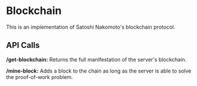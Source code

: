 # Blockchain

This is an implementation of Satoshi Nakomoto's blockchain protocol.

## API Calls

**/get-blockchain:**
  Returns the full manifestation of the server's blockchain.

**/mine-block:**
  Adds a block to the chain as long as the server is able to solve the proof-of-work problem.